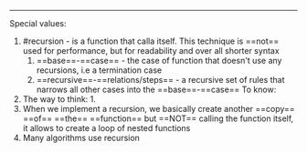 ***
Special values:
1. #recursion - is a function that calla itself. This technique is ==not== used for performance, but for readability and over all shorter syntax
	1. ==base==-==case== - the case of function that doesn't use any recursions, i.e a termination case 
	2. ==recursive==-==relations/steps== - a recursive set of rules that narrows all other cases into the ==base==-==case== 
To know:
1. The way to think:
	1. 
2. When we implement a recursion, we basically create another ==copy== ==of== ==the== ==function== but ==NOT== calling the function itself, it allows to create a loop of nested functions  
3. Many algorithms use recursion
```go

```